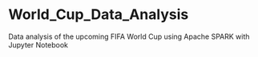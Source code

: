# World_Cup_Data_Analysis
Data analysis of the upcoming FIFA World Cup using Apache SPARK with Jupyter Notebook
